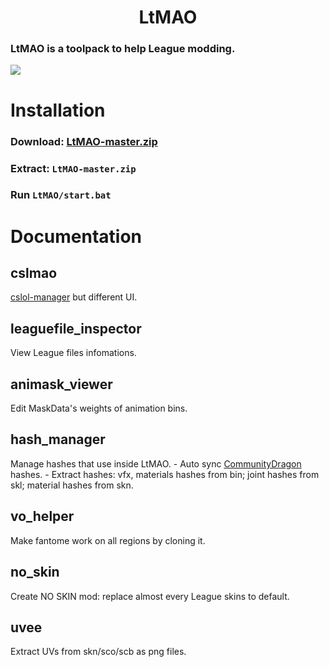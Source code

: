 <h1 align="center">
  LtMAO
</h1>

### LtMAO is a toolpack to help League modding.
![](https://i.imgur.com/6rygiM7.png)

# Installation
### Download: [LtMAO-master.zip](https://github.com/tarngaina/LtMAO/archive/refs/heads/master.zip)
### Extract: `LtMAO-master.zip`
### Run `LtMAO/start.bat`

# Documentation
## cslmao
[cslol-manager](https://github.com/LeagueToolkit/cslol-manager) but different UI.

## leaguefile_inspector
View League files infomations.

## animask_viewer
Edit MaskData's weights of animation bins.

## hash_manager
Manage hashes that use inside LtMAO.
    - Auto sync [CommunityDragon](https://github.com/CommunityDragon/CDTB/blob/master/cdragontoolbox/binfile.py) hashes.
    - Extract hashes: vfx, materials hashes from bin; joint hashes from skl; material hashes from skn.
## vo_helper
Make fantome work on all regions by cloning it.

## no_skin
Create NO SKIN mod: replace almost every League skins to default.

## uvee
Extract UVs from skn/sco/scb as png files.
